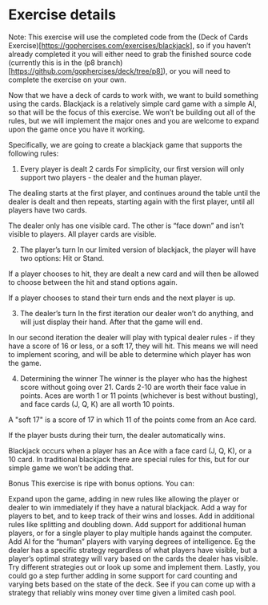 # Exercise details
Note: This exercise will use the completed code from the (Deck of Cards Exercise)[https://gophercises.com/exercises/blackjack], so if you haven’t already completed it you will either need to grab the finished source code (currently this is in the (p8 branch)[https://github.com/gophercises/deck/tree/p8]), or you will need to complete the exercise on your own.

Now that we have a deck of cards to work with, we want to build something using the cards. Blackjack is a relatively simple card game with a simple AI, so that will be the focus of this exercise. We won’t be building out all of the rules, but we will implement the major ones and you are welcome to expand upon the game once you have it working.

Specifically, we are going to create a blackjack game that supports the following rules:

1. Every player is dealt 2 cards
For simplicity, our first version will only support two players - the dealer and the human player.

The dealing starts at the first player, and continues around the table until the dealer is dealt and then repeats, starting again with the first player, until all players have two cards.

The dealer only has one visible card. The other is “face down” and isn’t visible to players. All player cards are visible.

2. The player’s turn
In our limited version of blackjack, the player will have two options: Hit or Stand.

If a player chooses to hit, they are dealt a new card and will then be allowed to choose between the hit and stand options again.

If a player chooses to stand their turn ends and the next player is up.

3. The dealer’s turn
In the first iteration our dealer won’t do anything, and will just display their hand. After that the game will end.

In our second iteration the dealer will play with typical dealer rules - if they have a score of 16 or less, or a soft 17, they will hit. This means we will need to implement scoring, and will be able to determine which player has won the game.

4. Determining the winner
The winner is the player who has the highest score without going over 21. Cards 2-10 are worth their face value in points. Aces are worth 1 or 11 points (whichever is best without busting), and face cards (J, Q, K) are all worth 10 points.

A "soft 17" is a score of 17 in which 11 of the points come from an Ace card.

If the player busts during their turn, the dealer automatically wins.

Blackjack occurs when a player has an Ace with a face card (J, Q, K), or a 10 card. In traditional blackjack there are special rules for this, but for our simple game we won’t be adding that.

Bonus
This exercise is ripe with bonus options. You can:

Expand upon the game, adding in new rules like allowing the player or dealer to win immediately if they have a natural blackjack.
Add a way for players to bet, and to keep track of their wins and losses.
Add in additional rules like splitting and doubling down.
Add support for additional human players, or for a single player to play multiple hands against the computer.
Add AI for the “human” players with varying degrees of intelligence. Eg the dealer has a specific strategy regardless of what players have visible, but a player’s optimal strategy will vary based on the cards the dealer has visible. Try different strategies out or look up some and implement them.
Lastly, you could go a step further adding in some support for card counting and varying bets based on the state of the deck. See if you can come up with a strategy that reliably wins money over time given a limited cash pool.
